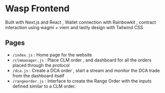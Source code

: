 # Wasp Frontend

Built with Next.js and React , Wallet connection with Rainbowkit , contract interaction using wagmi + viem and lastly design with Tailwind CSS

## Pages

-  `/index.js` : Home page for the website
-  `/clmmanager.js` : Place CLM order , and dashboard for all the orders placed through the protocol
-  `/dca.js` : Create a DCA order , start a stream and monitor the DCA trade from the dashboard itself
-  `/rangeorder.js` : Interface to create the Range Order with the inputs defined similar to a CLM order. 
